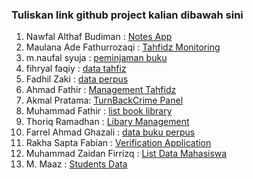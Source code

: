 ### Tuliskan link github project kalian dibawah sini  

1. Nawfal Althaf Budiman : [Notes App](https://github.com/Althaf-Budiman/NotesAppLaravel)
2. Maulana Ade Fathurrozaqi : [Tahfidz Monitoring](https://github.com/maulzzzaqi/TahfidzMonitoring)  
3. m.naufal syuja : [peminjaman buku](https://github.com/petelpop/peminjaman_buku.git) 
4. fihryal faqiy : [data tahfiz](https://github.com/fihryal/project.git)  
5. Fadhil Zaki : [data perpus](https://github.com/zfadhil/data-perpus)
6. Ahmad Fathir : [Management Tahfidz](https://github.com/Zzfathir/management-tahfidz)
7. Akmal Pratama: [TurnBackCrime Panel](https://github.com/malpraku/LaravelProject)  
8. Muhammad Fathir : [list book library](https://github.com/mfathirr/library-app)  
9. Thoriq Ramadhan : [Libary Management](https://github.com/thoriqramadhan/LibaryManagement)
10. Farrel Ahmad Ghazali : [data buku perpus](https://github.com/farrelahmad/book)  
11. Rakha Sapta Fabian : [Verification Application](https://github.com/rakhasf/hope)
12. Muhammad Zaidan Firrizq : [List Data Mahasiswa](https://github.com/Firrizq/laravel-project)
13. M. Maaz : [Students Data](https://github.com/maazshakeel/students_data)  
